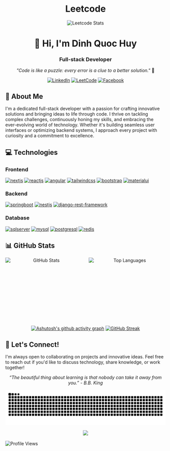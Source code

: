 <div align="center">

# Leetcode
![Leetcode Stats](https://leetcard.jacoblin.cool/dqhuyy?ext=heatmap&theme=nord)

# 👋 Hi, I'm Dinh Quoc Huy

### Full-stack Developer 

_"Code is like a puzzle: every error is a clue to a better solution."_ 🚀

[![LinkedIn](https://img.shields.io/badge/LinkedIn-0077B5?style=flat&logo=linkedin&logoColor=white)](https://www.linkedin.com/in/dinh-huy-80514b2b5/)
[![LeetCode](https://img.shields.io/badge/LeetCode-FFA116?style=flat&logo=leetcode&logoColor=white)](https://leetcode.com/u/dqhuyy/)
[![Facebook](https://img.shields.io/badge/Facebook-1877F2?style=flat&logo=facebook&logoColor=white)](https://www.facebook.com/dihhyun)

</div>




## 🚀 About Me
I'm a dedicated full-stack developer with a passion for crafting innovative solutions and bringing ideas to life through code. I thrive on tackling complex challenges, continuously honing my skills, and embracing the ever-evolving world of technology. Whether it's building seamless user interfaces or optimizing backend systems, I approach every project with curiosity and a commitment to excellence.

## 💻 Technologies

### Frontend
<p align="left">
  <a href="https://nextjs.org/" target="_blank"><img src="https://img.shields.io/badge/Next.js-%23000000.svg?style=for-the-badge&logo=next.js&logoColor=white" alt="nextjs"/></a>
  <a href="https://reactjs.org/" target="_blank"><img src="https://img.shields.io/badge/React-%2320232a.svg?style=for-the-badge&logo=react&logoColor=%2361DAFB" alt="reactjs"/></a>
  <a href="https://angular.io" target="_blank"><img src="https://img.shields.io/badge/Angular-%23DD0031.svg?style=for-the-badge&logo=angular&logoColor=white" alt="angular"/></a>
  <a href="https://tailwindcss.com/" target="_blank"><img src="https://img.shields.io/badge/Tailwind_CSS-%2338B2AC.svg?style=for-the-badge&logo=tailwind-css&logoColor=white" alt="tailwindcss"/></a>
  <a href="https://getbootstrap.com/" target="_blank"><img src="https://img.shields.io/badge/Bootstrap-%23563D7C.svg?style=for-the-badge&logo=bootstrap&logoColor=white" alt="bootstrap"/></a>
  <a href="https://material-ui.com/" target="_blank"><img src="https://img.shields.io/badge/Material_UI-%230081CB.svg?style=for-the-badge&logo=mui&logoColor=white" alt="materialui"/></a>
</p>

### Backend
<p align="left">
  <a href="https://spring.io/projects/spring-boot" target="_blank"><img src="https://img.shields.io/badge/Spring_Boot-%236DB33F.svg?style=for-the-badge&logo=spring-boot&logoColor=white" alt="springboot"/></a>
  <a href="https://nestjs.com/" target="_blank"><img src="https://img.shields.io/badge/NestJS-%23E0234E.svg?style=for-the-badge&logo=nestjs&logoColor=white" alt="nestjs"/></a>
  <a href="https://www.django-rest-framework.org/" target="_blank"><img src="https://img.shields.io/badge/Django_REST-%23092E20.svg?style=for-the-badge&logo=django&logoColor=white" alt="django-rest-framework"/></a>
</p>

### Database
<p align="left">
  <a href="https://www.microsoft.com/en-us/sql-server" target="_blank"><img src="https://img.shields.io/badge/Microsoft_SQL_Server-%23CC2927.svg?style=for-the-badge&logo=microsoft-sql-server&logoColor=white" alt="sqlserver"/></a>
  <a href="https://www.mysql.com/" target="_blank"><img src="https://img.shields.io/badge/MySQL-%2300f.svg?style=for-the-badge&logo=mysql&logoColor=white" alt="mysql"/></a>
  <a href="https://www.postgresql.org/" target="_blank"><img src="https://img.shields.io/badge/PostgreSQL-%23316192.svg?style=for-the-badge&logo=postgresql&logoColor=white" alt="postgresql"/></a>
  <a href="https://redis.io/" target="_blank"><img src="https://img.shields.io/badge/Redis-%23DC382D.svg?style=for-the-badge&logo=redis&logoColor=white" alt="redis"/></a>
</p>

## 📊 GitHub Stats

<div align="center">
<div style="display: flex; justify-content: center; gap: 20px;">
  <img src="https://github-readme-stats.vercel.app/api?username=danielnine9&show_icons=true&theme=dark&locale=en" alt="GitHub Stats" style="width: 400px; height: 200px; object-fit: cover;" />
  <img src="https://github-readme-stats.vercel.app/api/top-langs?username=danielnine9&show_icons=true&theme=dark&locale=en&layout=compact" alt="Top Languages" style="width: 400px; height: 200px; object-fit: cover;" />
</div>

[![Ashutosh's github activity graph](https://github-readme-activity-graph.vercel.app/graph?username=danielnine9&theme=dark)](https://github.com/ashutosh00710/github-readme-activity-graph)
[![GitHub Streak](https://streak-stats.demolab.com?user=danielnine9&theme=dark&exclude_days=Sun%2CSat)](https://git.io/streak-stats)

</div>

</div>

## 🤝 Let's Connect!
I'm always open to collaborating on projects and innovative ideas. Feel free to reach out if you'd like to discuss technology, share knowledge, or work together!

<div align="center"> <em>“The beautiful thing about learning is that nobody can take it away from you.” - B.B. King</em> </div>


<!-- Snake Animation -->
<div align="center">
    
  ![snake gif](https://github.com/TechnologyHell/TechnologyHell/blob/output/github-snake-dark.svg)
</div>



<!-- Visit Counter -->
<div align="center">
  
  [![](https://visitcount.itsvg.in/api?id=technologyhell&icon=10&color=6)](https://visitcount.itsvg.in)
</div>

![Profile Views](https://komarev.com/ghpvc/?username=danielnine9&label=Profile%20views&color=0e75b6&style=flat-square)

